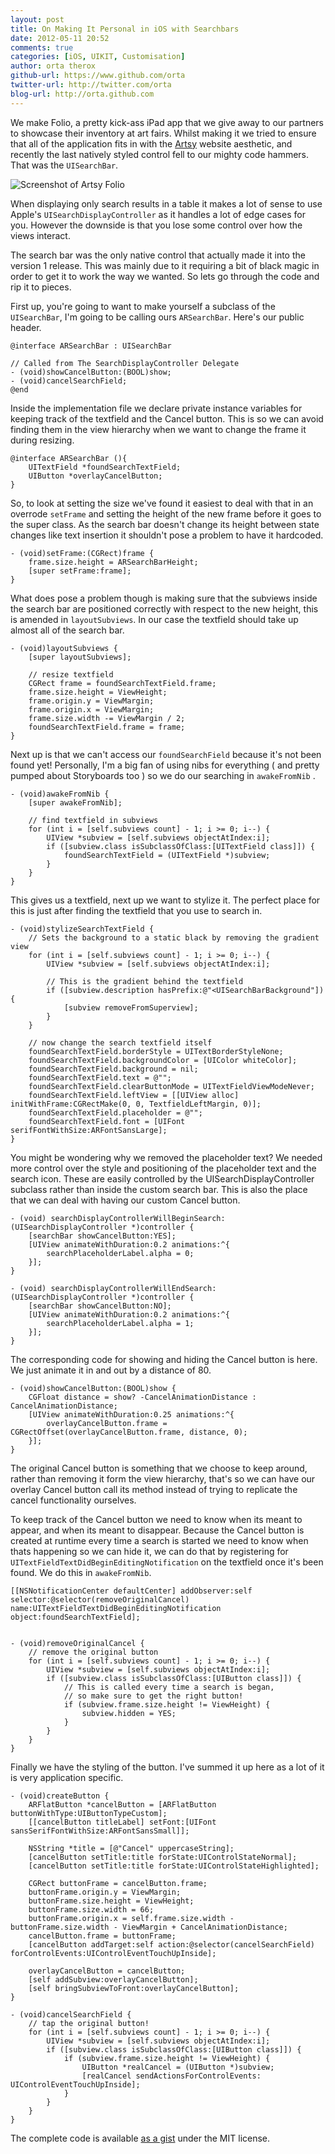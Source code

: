 ```yaml
---
layout: post
title: On Making It Personal in iOS with Searchbars
date: 2012-05-11 20:52
comments: true
categories: [iOS, UIKIT, Customisation]
author: orta therox
github-url: https://www.github.com/orta
twitter-url: http://twitter.com/orta
blog-url: http://orta.github.com
---
```


We make Folio, a pretty kick-ass iPad app that we give away to our partners to showcase their inventory at art fairs. Whilst making it we tried to ensure that all of the application fits in with the [Artsy](http://artsy.net) website aesthetic, and recently the last natively styled control fell to our mighty code hammers. That was the `UISearchBar`.

![Screenshot of Artsy Folio](http://ortastuff.s3.amazonaws.com/images/custom_searchbar_example.jpg)

When displaying only search results in a table it makes a lot of sense to use Apple's `UISearchDisplayController` as it handles a lot of edge cases for you. However the downside is that you lose some control over how the views interact.

The search bar was the only native control that actually made it into the version 1 release. This was mainly due to it requiring a bit of black magic in order to get it to work the way we wanted. So lets go through the code and rip it to pieces.

<!--more-->

First up, you're going to want to make yourself a subclass of the `UISearchBar`, I'm going to be calling ours `ARSearchBar`. Here's our public header.

``` objc
@interface ARSearchBar : UISearchBar

// Called from The SearchDisplayController Delegate
- (void)showCancelButton:(BOOL)show;
- (void)cancelSearchField;
@end
```

Inside the implementation file we declare private instance variables for keeping track of the textfield and the Cancel button. This is so we can avoid finding them in the view hierarchy when we want to change the frame it during resizing.

``` objc
@interface ARSearchBar (){
    UITextField *foundSearchTextField;
    UIButton *overlayCancelButton;
}
```

So, to look at setting the size we've found it easiest to deal with that in an overrode `setFrame` and setting the height of the new frame before it goes to the super class. As the search bar doesn't change its height between state changes like text insertion it shouldn't pose a problem to have it hardcoded.

``` objc
- (void)setFrame:(CGRect)frame {
    frame.size.height = ARSearchBarHeight;
    [super setFrame:frame];
}
``` 

What does pose a problem though is making sure that the subviews inside the search bar are positioned correctly with respect to the new height, this is amended in `layoutSubviews`. In our case the textfield should take up almost all of the search bar.

``` objc
- (void)layoutSubviews {
    [super layoutSubviews];
    
    // resize textfield
    CGRect frame = foundSearchTextField.frame;
    frame.size.height = ViewHeight;
    frame.origin.y = ViewMargin;
    frame.origin.x = ViewMargin;
    frame.size.width -= ViewMargin / 2;
    foundSearchTextField.frame = frame;
}
```

Next up is that we can't access our `foundSearchField` because it's not been found yet! Personally,  I'm a big fan of using nibs for everything ( and pretty pumped about Storyboards too ) so we do our searching in `awakeFromNib` .

``` objc
- (void)awakeFromNib {
    [super awakeFromNib];
    
    // find textfield in subviews
    for (int i = [self.subviews count] - 1; i >= 0; i--) {
        UIView *subview = [self.subviews objectAtIndex:i];                
        if ([subview.class isSubclassOfClass:[UITextField class]]) {
            foundSearchTextField = (UITextField *)subview;
        }
    }
}
```

This gives us a textfield, next up we want to stylize it. The perfect place for this is just after finding the textfield that you use to search in. 

``` objc
- (void)stylizeSearchTextField {
    // Sets the background to a static black by removing the gradient view
    for (int i = [self.subviews count] - 1; i >= 0; i--) {
        UIView *subview = [self.subviews objectAtIndex:i];                
        
        // This is the gradient behind the textfield
        if ([subview.description hasPrefix:@"<UISearchBarBackground"]) {
            [subview removeFromSuperview];
        }
    }
    
    // now change the search textfield itself
    foundSearchTextField.borderStyle = UITextBorderStyleNone;
    foundSearchTextField.backgroundColor = [UIColor whiteColor];
    foundSearchTextField.background = nil;
    foundSearchTextField.text = @"";
    foundSearchTextField.clearButtonMode = UITextFieldViewModeNever;
    foundSearchTextField.leftView = [[UIView alloc] initWithFrame:CGRectMake(0, 0, TextfieldLeftMargin, 0)];
    foundSearchTextField.placeholder = @"";
    foundSearchTextField.font = [UIFont serifFontWithSize:ARFontSansLarge];
}
```

You might be wondering why we removed the placeholder text? We needed more control over the style and positioning of the placeholder text and the search icon. These are easily controlled by the UISearchDisplayController subclass rather than inside the custom search bar. This is also the place that we can deal with having our custom Cancel button.

``` objc
- (void) searchDisplayControllerWillBeginSearch:(UISearchDisplayController *)controller {
    [searchBar showCancelButton:YES];
    [UIView animateWithDuration:0.2 animations:^{
        searchPlaceholderLabel.alpha = 0;
    }];
}

- (void) searchDisplayControllerWillEndSearch:(UISearchDisplayController *)controller {
    [searchBar showCancelButton:NO]; 
    [UIView animateWithDuration:0.2 animations:^{
        searchPlaceholderLabel.alpha = 1;
    }];
}
```

The corresponding code for showing and hiding the Cancel button is here. We just animate it in and out by a distance of 80.

``` objc
- (void)showCancelButton:(BOOL)show {
    CGFloat distance = show? -CancelAnimationDistance : CancelAnimationDistance;
    [UIView animateWithDuration:0.25 animations:^{
        overlayCancelButton.frame = CGRectOffset(overlayCancelButton.frame, distance, 0);
    }];
}
```

The original Cancel button is something that we choose to keep around, rather than removing it form the view hierarchy, that's so we can have our overlay Cancel button call its method instead of trying to replicate the cancel functionality ourselves.

To keep track of the Cancel button we need to know when its meant to appear, and when its meant to disappear. Because the Cancel button is created at runtime every time a search is started we need to 
know when thats happening so we can hide it, we can do that by registering for `UITextFieldTextDidBeginEditingNotification` on the textfield once it's been found. We do this in `awakeFromNib`.

``` objc
[[NSNotificationCenter defaultCenter] addObserver:self selector:@selector(removeOriginalCancel) name:UITextFieldTextDidBeginEditingNotification object:foundSearchTextField];


- (void)removeOriginalCancel {
    // remove the original button
    for (int i = [self.subviews count] - 1; i >= 0; i--) {
        UIView *subview = [self.subviews objectAtIndex:i];                
        if ([subview.class isSubclassOfClass:[UIButton class]]) {
        	// This is called every time a search is began, 
        	// so make sure to get the right button!
            if (subview.frame.size.height != ViewHeight) {
                subview.hidden = YES;
            }
        }
    }
}
```

Finally we have the styling of the button. I've summed it up here as a lot of it is very application specific.

```objc 
- (void)createButton {
    ARFlatButton *cancelButton = [ARFlatButton buttonWithType:UIButtonTypeCustom];
    [[cancelButton titleLabel] setFont:[UIFont sansSerifFontWithSize:ARFontSansSmall]];
    
    NSString *title = [@"Cancel" uppercaseString];
    [cancelButton setTitle:title forState:UIControlStateNormal];
    [cancelButton setTitle:title forState:UIControlStateHighlighted];
    
    CGRect buttonFrame = cancelButton.frame;
    buttonFrame.origin.y = ViewMargin;
    buttonFrame.size.height = ViewHeight;
    buttonFrame.size.width = 66;
    buttonFrame.origin.x = self.frame.size.width - buttonFrame.size.width - ViewMargin + CancelAnimationDistance;
    cancelButton.frame = buttonFrame;
    [cancelButton addTarget:self action:@selector(cancelSearchField) forControlEvents:UIControlEventTouchUpInside];
    
    overlayCancelButton = cancelButton;
    [self addSubview:overlayCancelButton];
    [self bringSubviewToFront:overlayCancelButton];
}

- (void)cancelSearchField {
    // tap the original button!
    for (int i = [self.subviews count] - 1; i >= 0; i--) {
        UIView *subview = [self.subviews objectAtIndex:i];                
        if ([subview.class isSubclassOfClass:[UIButton class]]) {
            if (subview.frame.size.height != ViewHeight) {
                UIButton *realCancel = (UIButton *)subview;
                [realCancel sendActionsForControlEvents: UIControlEventTouchUpInside];
            }
        }
    }    
}
```

The complete code is available [as a gist](https://gist.github.com/2667766) under the MIT license.